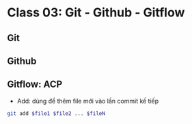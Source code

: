 # Class 03: Git - Github - Gitflow

## Git

## Github

## Gitflow: ACP

- Add: dùng để thêm file mới vào lần commit kế tiếp

```sh
git add $file1 $file2 ... $fileN
```
